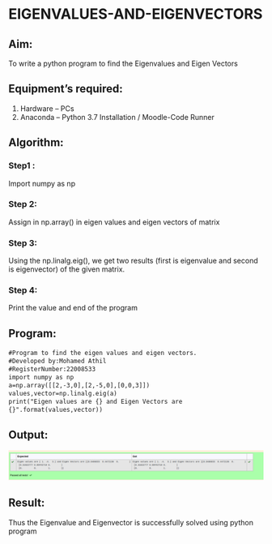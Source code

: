 # EIGENVALUES-AND-EIGENVECTORS
## Aim:
To write a python program to find the Eigenvalues and Eigen Vectors
## Equipment’s required:
1. 	Hardware – PCs
2. 	Anaconda – Python 3.7 Installation / Moodle-Code Runner
## Algorithm:
### Step1 :
Import numpy as np
### Step 2: 
Assign in np.array() in eigen values and eigen vectors of matrix
### Step 3: 
Using the np.linalg.eig(),  we get two results (first is eigenvalue and second is eigenvector) of the given matrix.
### Step 4: 
Print the value and end of the program
## Program:
```
#Program to find the eigen values and eigen vectors.
#Developed by:Mohamed Athil
#RegisterNumber:22008533
import numpy as np
a=np.array([[2,-3,0],[2,-5,0],[0,0,3]])
values,vector=np.linalg.eig(a)
print("Eigen values are {} and Eigen Vectors are {}".format(values,vector))
```
## Output:
!['output'](/Screenshot%20from%202023-01-02%2011-55-16.png)
## Result:
Thus the Eigenvalue and Eigenvector is successfully solved using python program
